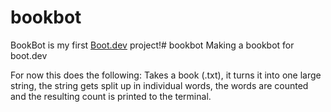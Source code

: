 # bookbot

BookBot is my first [Boot.dev](https://www.boot.dev) project!# bookbot
Making a bookbot for boot.dev

For now this does the following:
Takes a book (.txt), it turns it into one large string, the string gets split up in individual words, the words are counted and the resulting count is printed to the terminal.
